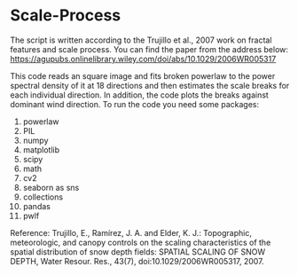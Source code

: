 # Scale-Process
The script is written according to the Trujillo et al., 2007 work on fractal features and scale process.
You can find the paper from the address below:
https://agupubs.onlinelibrary.wiley.com/doi/abs/10.1029/2006WR005317


This code reads an square image and fits broken powerlaw to the power spectral density of it at 18 directions and then estimates the scale breaks for each individual direction.
In addition, the code plots the breaks against dominant wind direction.
To run the code you need some packages:

1. powerlaw
2. PIL
3. numpy
4. matplotlib
5. scipy
6. math
7. cv2
8. seaborn as sns
9. collections
10. pandas
11. pwlf


Reference:
Trujillo, E., Ramírez, J. A. and Elder, K. J.: Topographic, meteorologic, and canopy controls on the scaling characteristics of the spatial distribution of snow depth fields: SPATIAL SCALING OF SNOW DEPTH, Water Resour. Res., 43(7), doi:10.1029/2006WR005317, 2007.
